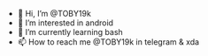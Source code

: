 - 👋 Hi, I’m @TOBY19k
- 👀 I’m interested in android 
- 🌱 I’m currently learning bash 
- 📫 How to reach me @TOBY19k in telegram & xda

<!---
TOBY19k/TOBY19k is a ✨ special ✨ repository because its `README.md` (this file) appears on your GitHub profile.
You can click the Preview link to take a look at your changes.
--->
